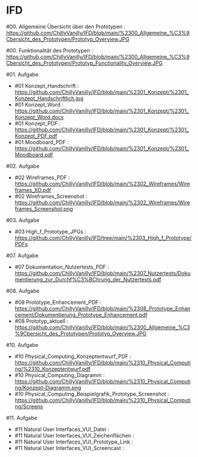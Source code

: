 # IFD
#00. Allgemeine Übersicht über den Prototypen : https://github.com/ChillyVanilly/IFD/blob/main/%2300_Allgemeine_%C3%9Cbersicht_des_Prototypen/Prototyp_Overview.JPG 

#00. Funktionalität des Prototypen : https://github.com/ChillyVanilly/IFD/blob/main/%2300_Allgemeine_%C3%9Cbersicht_des_Prototypen/Prototyp_Functionality_Overview.JPG

#01. Aufgabe 
- #01 Konzept_Handschrift : https://github.com/ChillyVanilly/IFD/blob/main/%2301_Konzept/%2301_Konzept_Handschriftlich.jpg
- #01 Konzept_Word : https://github.com/ChillyVanilly/IFD/blob/main/%2301_Konzept/%2301_Konzept_Word.docx
- #01 Konzept_PDF : https://github.com/ChillyVanilly/IFD/blob/main/%2301_Konzept/%2301_Konzept_PDF.pdf
- #01 Moodboard_PDF : https://github.com/ChillyVanilly/IFD/blob/main/%2301_Konzept/%2301_Moodboard.pdf

#02. Aufgabe 
- #02 Wireframes_PDF : https://github.com/ChillyVanilly/IFD/blob/main/%2302_Wireframes/Wireframes_XD.pdf
- #02 Wireframes_Screenshot : https://github.com/ChillyVanilly/IFD/blob/main/%2302_Wireframes/Wireframes_Screenshot.png

#03. Aufgabe 
- #03 High_f_Prototype_JPGs : https://github.com/ChillyVanilly/IFD/tree/main/%2303_High_f_Prototype/PDFs

#07. Aufgabe 
- #07 Dokumentation_Nutzertests_PDF : https://github.com/ChillyVanilly/IFD/blob/main/%2307_Nutzertests/Dokumentierung_zur_Durchf%C3%BChrung_der_Nutzertests.pdf

#08. Aufgabe
- #08 Prototype_Enhancement_PDF : https://github.com/ChillyVanilly/IFD/blob/main/%2308_Prototype_Enhancement/Dokumentierung_Prototype_Enhancement.pdf
- #08 Prototyp_aktuell : https://github.com/ChillyVanilly/IFD/blob/main/%2300_Allgemeine_%C3%9Cbersicht_des_Prototypen/Prototyp_Overview.JPG

#10. Aufgabe
- #10 Physical_Computing_Konzeptentwurf_PDF : https://github.com/ChillyVanilly/IFD/blob/main/%2310_Physical_Computing/%2310_Konzeptentwurf.pdf
- #10 Physical_Computing_Diagramm : https://github.com/ChillyVanilly/IFD/blob/main/%2310_Physical_Computing/Konzept-Diagramm.png
- #10 Physical_Computing_Beispielgrafik_Prototype_Screenshot : https://github.com/ChillyVanilly/IFD/blob/main/%2310_Physical_Computing/Screens

#11. Aufgabe
- #11 Natural User Interfaces_VUI_Datei : 
- #11 Natural User Interfaces_VUI_Zeichenflächen : 
- #11 Natural User Interfaces_VUI_Prototype_Link : 
- #11 Natural User Interfaces_VUI_Screencast : 
